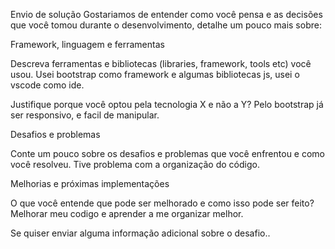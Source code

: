 Envio de solução
Gostariamos de entender como você pensa e as decisões que você tomou durante o desenvolvimento, detalhe um pouco mais sobre:

Framework, linguagem e ferramentas

Descreva ferramentas e bibliotecas (libraries, framework, tools etc) você usou.
    Usei bootstrap como framework e algumas bibliotecas js, usei o vscode como ide.

Justifique porque você optou pela tecnologia X e não a Y?
    Pelo bootstrap já ser responsivo, e facil de manipular.

Desafios e problemas

Conte um pouco sobre os desafios e problemas que você enfrentou e como você resolveu.
    Tive problema com a organização do código.

Melhorias e próximas implementações

O que você entende que pode ser melhorado e como isso pode ser feito?
    Melhorar meu codigo e aprender a me organizar melhor.

Se quiser enviar alguma informação adicional sobre o desafio..